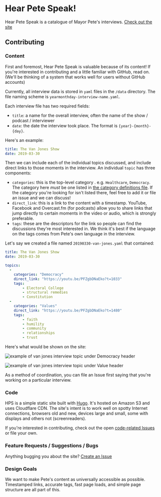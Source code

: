 # Hear Pete Speak!

Hear Pete Speak is a catalogue of Mayor Pete's interviews. [Check out the site](https://hearpetespeak.com)

## Contributing

### Content

First and foremost, Hear Pete Speak is valuable because of its content! If you're interested in contributing and a little familiar with GitHub, read on. (We'll be thinking of a system that works well for users without GitHub accounts)

Currently, all interview data is stored in `yaml` files in the `/data` directory. The file naming scheme is `yearmonthday-interview-name.yaml`.

Each interview file has two required fields: 

* `title`: a name for the overall interview, often the name of the show / podcast / interviewer
* `date`: the date the interview took place. The format is `{year}-{month}-{day}`.

Here's an example:

```yaml
title: The Van Jones Show
date: 2019-03-30
```

Then we can include each of the individual topics discussed, and include direct links to those moments in the interview. An individual `topic` has three components: 

* `categories`: this is the top-level category . e.g. `Healthcare`, `Democracy`. The category here _must_ be one listed in [the category definitions file](https://github.com/pH14/hearpetespeak/blob/master/data/categories.yaml). If the category you're looking for isn't listed there, feel free to add it or file an issue and we can discuss!
* `direct_link`: this is a link to the content with a timestamp. YouTube, Facebook and Overcast.fm (for podcasts) allow you to share links that jump directly to certain moments in the video or audio, which is strongly preferable.
* `tags`: these are the descriptors for the link so people can find the discussions they're most interested in. We think it's best if the language on the tags comes from Pete's own language in the interview.

Let's say we created a file named  `20190330-van-jones.yaml` that contained:

```yaml
title: The Van Jones Show
date: 2019-03-30

topics:
  -
    categories: "Democracy"
    direct_link: "https://youtu.be/PFZgbDNaEko?t=1033"
    tags:
        - Electoral College
        - structural remedies
        - Constitution
  -
    categories: "Values"
    direct_link: "https://youtu.be/PFZgbDNaEko?t=1480"
    tags:
        - faith
        - humility
        - community
        - relationships
        - trust
```

Here's what would be shown on the site:

![example of van jones interview topic under Democracy header](https://github.com/pH14/hearpetespeak/blob/master/contributing/vanjones_democracy_example.png)

![example of van jones interview topic under Value header](https://github.com/pH14/hearpetespeak/blob/master/contributing/vanjones_values_example.png)

As a method of coordination, you can file an Issue first saying that you're working on a particular interview.

### Code

HPS is a simple static site built with [Hugo](https://gohugo.io/). It's hosted on Amazon S3 and uses Cloudflare CDN. The site's intent is to work well on spotty Internet connections, browsers old and new, devices large and small, some with displays and others not (screenreaders).

If you're interested in contributing, check out the open [code-related Issues](https://github.com/pH14/hearpetespeak/issues?q=is%3Aopen+is%3Aissue+label%3Acode) or file your own.

### Feature Requests / Suggestions / Bugs

Anything bugging you about the site? [Create an Issue](https://github.com/pH14/hearpetespeak/issues/new)

### Design Goals

We want to make Pete's content as universally accessible as possible. Timestamped links, accurate tags, fast page loads, and simple page structure are all part of this.
